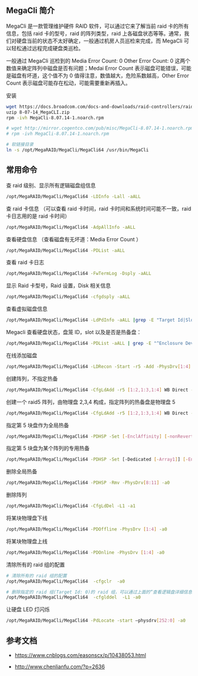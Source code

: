 ## MegaCli 简介

MegaCli 是一款管理维护硬件 RAID 软件，可以通过它来了解当前 raid 卡的所有信息，包括 raid 卡的型号，raid 的阵列类型，raid 上各磁盘状态等等。通常，我们对硬盘当前的状态不太好确定，一般通过机房人员巡检来完成，而 MegaCli 可以轻松通过远程完成硬盘类巡检。

一般通过 MegaCli 巡检到的 Media Error Count: 0 Other Error Count: 0 这两个数值来确定阵列中磁盘是否有问题；Medai Error Count 表示磁盘可能错误，可能是磁盘有坏道，这个值不为 0 值得注意，数值越大，危险系数越高，Other Error Count 表示磁盘可能存在松动，可能需要重新再插入。

安装

```bash
wget https://docs.broadcom.com/docs-and-downloads/raid-controllers/raid-controllers-common-files/8-07-14_MegaCLI.zip
uzip 8-07-14_MegaCLI.zip
rpm -ivh MegaCli-8.07.14-1.noarch.rpm

# wget http://mirror.cogentco.com/pub/misc/MegaCli-8.07.14-1.noarch.rpm
# rpm -ivh MegaCli-8.07.14-1.noarch.rpm

# 软链接目录
ln -s /opt/MegaRAID/MegaCli/MegaCli64 /usr/bin/MegaCli
```

## 常用命令

查 raid 级别、显示所有逻辑磁盘组信息

```bash
/opt/MegaRAID/MegaCli/MegaCli64 -LDInfo -Lall -aALL
```

查 raid 卡信息 （可以查看 raid 卡时间，raid 卡时间和系统时间可能不一致，raid 卡日志用的是 raid 卡时间）

```bash
/opt/MegaRAID/MegaCli/MegaCli64 -AdpAllInfo -aALL
```

查看硬盘信息 （查看磁盘有无坏道：Media Error Count ）

```bash
/opt/MegaRAID/MegaCli/MegaCli64 -PDList -aALL
```

查看 raid 卡日志

```bash
/opt/MegaRAID/MegaCli/MegaCli64 -FwTermLog -Dsply -aALL
```

显示 Raid 卡型号，Raid 设置，Disk 相关信息

```bash
/opt/MegaRAID/MegaCli/MegaCli64 -cfgdsply -aALL
```

查看虚拟磁盘信息

```bash
/opt/MegaRAID/MegaCli/MegaCli64 -LdPdInfo -aALL |grep -E "Target Id|Slot Number|Firmware state"
```

Megacli 查看硬盘状态，盘笼 ID，slot 以及是否是热备盘：

```bash
/opt/MegaRAID/MegaCli/MegaCli64 -PDList -aALL | grep -E "^Enclosure Device|^Slot|^Raw|^Firmware|^Comm"
```

在线添加磁盘

```bash
/opt/MegaRAID/MegaCli/MegaCli64 -LDRecon -Start -r5 -Add -PhysDrv[1:4] -L1 -a0
```

创建阵列，不指定热备

```bash
/opt/MegaRAID/MegaCli/MegaCli64 -CfgLdAdd -r5 [1:2,1:3,1:4] WB Direct -a0
```

创建一个 raid5 阵列，由物理盘 2,3,4 构成，指定阵列的热备盘是物理盘 5

```bash
/opt/MegaRAID/MegaCli/MegaCli64 -CfgLdAdd -r5 [1:2,1:3,1:4] WB Direct -Hsp[1:5] -a0
```

指定第 5 块盘作为全局热备

```bash
/opt/MegaRAID/MegaCli/MegaCli64 -PDHSP -Set [-EnclAffinity] [-nonRevertible] -PhysDrv[1:5] -a0
```

指定第 5 块盘为某个阵列的专用热备

```bash
/opt/MegaRAID/MegaCli/MegaCli64 -PDHSP -Set [-Dedicated [-Array1]] [-EnclAffinity] [-nonRevertible] -PhysDrv[1:5] -a0
```

删除全局热备

```bash
/opt/MegaRAID/MegaCli/MegaCli64 -PDHSP -Rmv -PhysDrv[8:11] -a0
```

删除阵列

```bash
/opt/MegaRAID/MegaCli/MegaCli64 -CfgLdDel -L1 -a1
```

将某块物理盘下线

```bash
/opt/MegaRAID/MegaCli/MegaCli64 -PDOffline -PhysDrv [1:4] -a0
```

将某块物理盘上线

```bash
/opt/MegaRAID/MegaCli/MegaCli64 -PDOnline -PhysDrv [1:4] -a0
```

清除所有的 raid 组的配置

```bash
# 清除所有的 raid 组的配置
/opt/MegaRAID/MegaCli/MegaCli64  -cfgclr  -a0

# 删除指定的 raid 组(Target Id: 0)的 raid 组，可以通过上面的“查看逻辑盘详细信息”得到
/opt/MegaRAID/MegaCli/MegaCli64  -cfglddel  -L1 -a0
```

让硬盘 LED 灯闪烁

```bash
/opt/MegaRAID/MegaCli/MegaCli64 -PdLocate -start –physdrv[252:0] -a0 
```

## 参考文档

- <https://www.cnblogs.com/easonscx/p/10438053.html>

- <http://www.chenlianfu.com/?p=2636>
